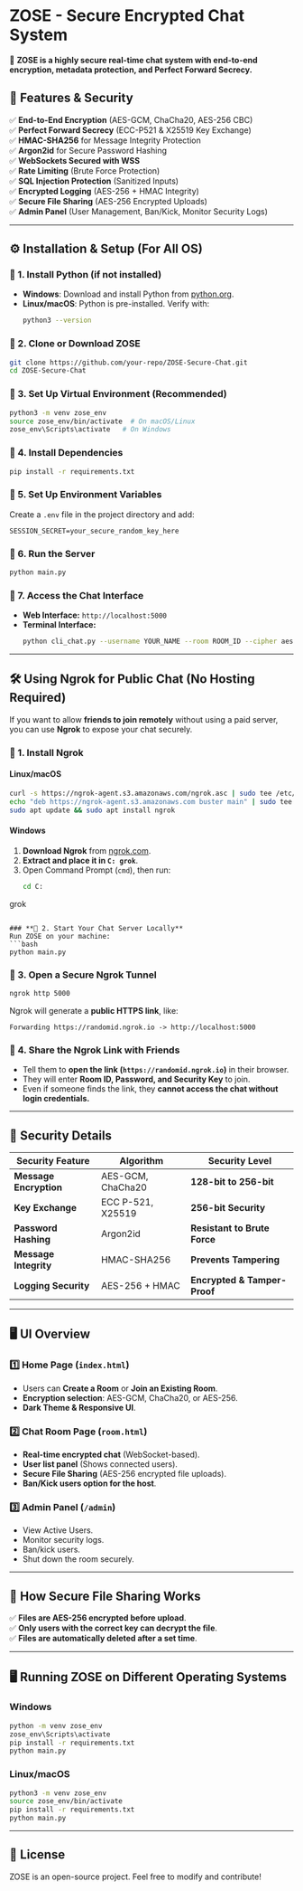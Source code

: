 # ZOSE - Secure Encrypted Chat System

🚀 **ZOSE is a highly secure real-time chat system with end-to-end encryption, metadata protection, and Perfect Forward Secrecy.**

## 🔐 Features & Security

✅ **End-to-End Encryption** (AES-GCM, ChaCha20, AES-256 CBC)  
✅ **Perfect Forward Secrecy** (ECC-P521 & X25519 Key Exchange)  
✅ **HMAC-SHA256** for Message Integrity Protection  
✅ **Argon2id** for Secure Password Hashing  
✅ **WebSockets Secured with WSS**  
✅ **Rate Limiting** (Brute Force Protection)  
✅ **SQL Injection Protection** (Sanitized Inputs)  
✅ **Encrypted Logging** (AES-256 + HMAC Integrity)  
✅ **Secure File Sharing** (AES-256 Encrypted Uploads)  
✅ **Admin Panel** (User Management, Ban/Kick, Monitor Security Logs)  

---

## ⚙ Installation & Setup (For All OS)

### **🔹 1. Install Python (if not installed)**
- **Windows**: Download and install Python from [python.org](https://www.python.org/).  
- **Linux/macOS**: Python is pre-installed. Verify with:  
  ```bash
  python3 --version
  ```

### **🔹 2. Clone or Download ZOSE**
```bash
git clone https://github.com/your-repo/ZOSE-Secure-Chat.git
cd ZOSE-Secure-Chat
```

### **🔹 3. Set Up Virtual Environment (Recommended)**
```bash
python3 -m venv zose_env
source zose_env/bin/activate  # On macOS/Linux
zose_env\Scripts\activate   # On Windows
```

### **🔹 4. Install Dependencies**
```bash
pip install -r requirements.txt
```

### **🔹 5. Set Up Environment Variables**  
Create a `.env` file in the project directory and add:  
```
SESSION_SECRET=your_secure_random_key_here
```

### **🔹 6. Run the Server**  
```bash
python main.py
```

### **🔹 7. Access the Chat Interface**  
- **Web Interface:** `http://localhost:5000`  
- **Terminal Interface:**  
  ```bash
  python cli_chat.py --username YOUR_NAME --room ROOM_ID --cipher aes-gcm
  ```

---

## 🛠 **Using Ngrok for Public Chat (No Hosting Required)**
If you want to allow **friends to join remotely** without using a paid server, you can use **Ngrok** to expose your chat securely.  

### **🔹 1. Install Ngrok**
#### **Linux/macOS**  
```bash
curl -s https://ngrok-agent.s3.amazonaws.com/ngrok.asc | sudo tee /etc/apt/trusted.gpg.d/ngrok.asc >/dev/null
echo "deb https://ngrok-agent.s3.amazonaws.com buster main" | sudo tee /etc/apt/sources.list.d/ngrok.list
sudo apt update && sudo apt install ngrok
```

#### **Windows**  
1. **Download Ngrok** from [ngrok.com](https://ngrok.com/download).  
2. **Extract and place it in `C:
grok`**.  
3. Open Command Prompt (`cmd`), then run:  
   ```bash
   cd C:
grok
   ```

### **🔹 2. Start Your Chat Server Locally**
Run ZOSE on your machine:  
```bash
python main.py
```

### **🔹 3. Open a Secure Ngrok Tunnel**
```bash
ngrok http 5000
```
Ngrok will generate a **public HTTPS link**, like:  
```
Forwarding https://randomid.ngrok.io -> http://localhost:5000
```

### **🔹 4. Share the Ngrok Link with Friends**
- Tell them to **open the link (`https://randomid.ngrok.io`)** in their browser.  
- They will enter **Room ID, Password, and Security Key** to join.  
- Even if someone finds the link, they **cannot access the chat without login credentials.**  

---

## 🔧 **Security Details**

| Security Feature       | Algorithm | Security Level |
|-----------------------|-----------|----------------|
| **Message Encryption** | AES-GCM, ChaCha20 | **128-bit to 256-bit** |
| **Key Exchange** | ECC P-521, X25519 | **256-bit Security** |
| **Password Hashing** | Argon2id | **Resistant to Brute Force** |
| **Message Integrity** | HMAC-SHA256 | **Prevents Tampering** |
| **Logging Security** | AES-256 + HMAC | **Encrypted & Tamper-Proof** |

---

## 🖥 **UI Overview**
### **1️⃣ Home Page (`index.html`)**
- Users can **Create a Room** or **Join an Existing Room**.  
- **Encryption selection**: AES-GCM, ChaCha20, or AES-256.  
- **Dark Theme & Responsive UI**.  

### **2️⃣ Chat Room Page (`room.html`)**
- **Real-time encrypted chat** (WebSocket-based).  
- **User list panel** (Shows connected users).  
- **Secure File Sharing** (AES-256 encrypted file uploads).  
- **Ban/Kick users option for the host**.  

### **3️⃣ Admin Panel (`/admin`)**
- View Active Users.  
- Monitor security logs.  
- Ban/kick users.  
- Shut down the room securely.  

---

## 📂 **How Secure File Sharing Works**
✅ **Files are AES-256 encrypted before upload**.  
✅ **Only users with the correct key can decrypt the file**.  
✅ **Files are automatically deleted after a set time**.  

---

## 🖥 **Running ZOSE on Different Operating Systems**
### **Windows**
```bash
python -m venv zose_env
zose_env\Scripts\activate
pip install -r requirements.txt
python main.py
```

### **Linux/macOS**
```bash
python3 -m venv zose_env
source zose_env/bin/activate
pip install -r requirements.txt
python main.py
```

---

## 📜 License

ZOSE is an open-source project. Feel free to modify and contribute!  
